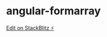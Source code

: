 # angular-formarray

[Edit on StackBlitz ⚡️](https://stackblitz.com/edit/angular-forms-formarray-example-rnargg)